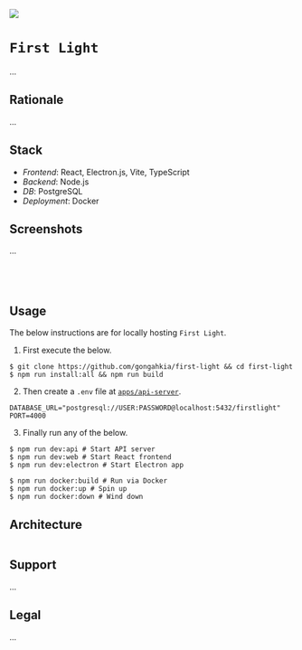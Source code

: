 [![](https://img.shields.io/badge/first_light_1.0.0-passing-green)](https://github.com/gongahkia/first-light/releases/tag/1.0.0) 

# `First Light`

...

## Rationale

...

## Stack

* *Frontend*: React, Electron.js, Vite, TypeScript
* *Backend*: Node.js
* *DB*: PostgreSQL 
* *Deployment*: Docker 

## Screenshots

...

![]()

![]()

![]()

![]()

## Usage

The below instructions are for locally hosting `First Light`.

1. First execute the below.

```console
$ git clone https://github.com/gongahkia/first-light && cd first-light
$ npm run install:all && npm run build
```

2. Then create a `.env` file at [`apps/api-server`](./apps/api-server/).

```env
DATABASE_URL="postgresql://USER:PASSWORD@localhost:5432/firstlight"
PORT=4000
```

3. Finally run any of the below.

```console
$ npm run dev:api # Start API server
$ npm run dev:web # Start React frontend
$ npm run dev:electron # Start Electron app

$ npm run docker:build # Run via Docker
$ npm run docker:up # Spin up
$ npm run docker:down # Wind down
```

## Architecture

```mermaid

```

## Support

...

## Legal

...